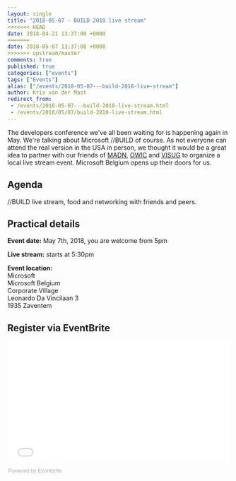 ```yaml
---
layout: single
title: "2018-05-07 - BUILD 2018 live stream"
<<<<<<< HEAD
date: 2018-04-21 13:37:00 +0000
=======
date: 2018-05-07 13:37:00 +0000
>>>>>>> upstream/master
comments: true
published: true
categories: ["events"]
tags: ["Events"]
alias: ["/events/2018-05-07---build-2018-live-stream"]
author: Kris van der Mast
redirect_from:
 - /events/2018-05-07---build-2018-live-stream.html
 - /events/2018/05/07/build-2018-live-stream.html
---
```


The developers conference we've all been waiting for is happening again in May. We're talking about Microsoft //BUILD of course. As not everyone can attend the real version in the USA in person, we thought it would be a great idea to partner with our friends of [MADN](http://www.madn.be), [OWIC](http://www.owic.be) and [VISUG](http://www.visug.be) to organize a local live stream event. Microsoft Belgium opens up their doors for us. 

## Agenda
//BUILD live stream, food and networking with friends and peers.

## Practical details
**Event date:** May 7th, 2018, you are welcome from 5pm

**Live stream:** starts at 5:30pm

**Event location:**<br />
Microsoft<br />
Microsoft Belgium<br/>
Corporate Village<br/>
Leonardo Da Vincilaan 3<br/>
1935 Zaventem

## Register via EventBrite
<div style="width:100%; text-align:left;"><iframe src="//eventbrite.com/tickets-external?eid=43317846846&ref=etckt" frameborder="0" height="275" width="100%" vspace="0" hspace="0" marginheight="5" marginwidth="5" scrolling="auto" allowtransparency="true"></iframe><div style="font-family:Helvetica, Arial; font-size:12px; padding:10px 0 5px; margin:2px; width:100%; text-align:left;" ><a class="powered-by-eb" style="color: #ADB0B6; text-decoration: none;" target="_blank" href="http://www.eventbrite.com/">Powered by Eventbrite</a></div></div>